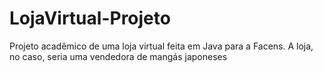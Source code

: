 # LojaVirtual-Projeto
Projeto acadêmico de uma loja virtual feita em Java para a Facens.
A loja, no caso, seria uma vendedora de mangás japoneses
